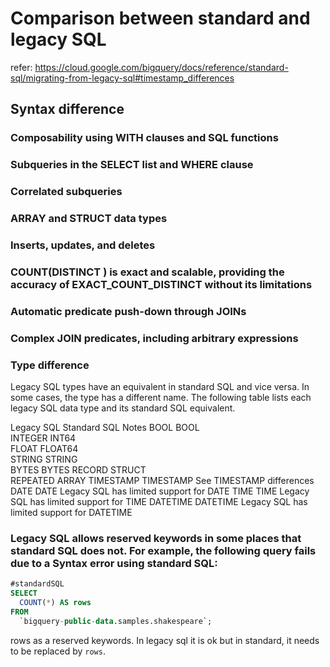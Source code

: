 # Comparison between standard and legacy SQL
refer: https://cloud.google.com/bigquery/docs/reference/standard-sql/migrating-from-legacy-sql#timestamp_differences
## Syntax difference
### Composability using WITH clauses and SQL functions
### Subqueries in the SELECT list and WHERE clause
### Correlated subqueries
### ARRAY and STRUCT data types
### Inserts, updates, and deletes
### COUNT(DISTINCT <expr>) is exact and scalable, providing the accuracy of EXACT_COUNT_DISTINCT without its limitations
### Automatic predicate push-down through JOINs
### Complex JOIN predicates, including arbitrary expressions
### Type difference
Legacy SQL types have an equivalent in standard SQL and vice versa. In some cases, the type has a different name. The following table lists each legacy SQL data type and its standard SQL equivalent.

Legacy SQL	Standard SQL	Notes
BOOL	      BOOL	
INTEGER	    INT64	
FLOAT	      FLOAT64	
STRING	    STRING	
BYTES	      BYTES	
RECORD	    STRUCT	
REPEATED	  ARRAY	
TIMESTAMP	  TIMESTAMP	    See TIMESTAMP differences
DATE	      DATE	        Legacy SQL has limited support for DATE
TIME	      TIME	        Legacy SQL has limited support for TIME
DATETIME	  DATETIME	    Legacy SQL has limited support for DATETIME
### Legacy SQL allows reserved keywords in some places that standard SQL does not. For example, the following query fails due to a Syntax error using standard SQL:
```sql
#standardSQL
SELECT
  COUNT(*) AS rows
FROM
  `bigquery-public-data.samples.shakespeare`;
```
rows as a reserved keywords. In legacy sql it is ok but in standard, it needs to be replaced by ``rows``.
